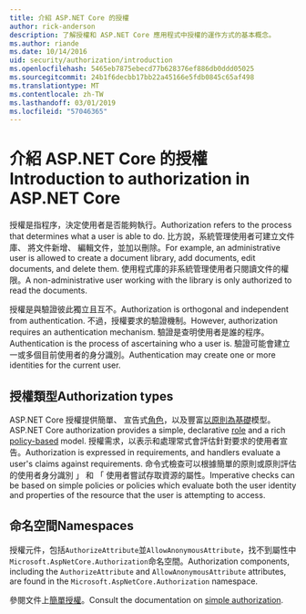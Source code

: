 ```yaml
---
title: 介紹 ASP.NET Core 的授權
author: rick-anderson
description: 了解授權和 ASP.NET Core 應用程式中授權的運作方式的基本概念。
ms.author: riande
ms.date: 10/14/2016
uid: security/authorization/introduction
ms.openlocfilehash: 5465eb7875ebecd77b628376ef886db0ddd05025
ms.sourcegitcommit: 24b1f6decbb17bb22a45166e5fdb0845c65af498
ms.translationtype: MT
ms.contentlocale: zh-TW
ms.lasthandoff: 03/01/2019
ms.locfileid: "57046365"
---
```

# <a name="introduction-to-authorization-in-aspnet-core"></a><span data-ttu-id="0ad2f-103">介紹 ASP.NET Core 的授權</span><span class="sxs-lookup"><span data-stu-id="0ad2f-103">Introduction to authorization in ASP.NET Core</span></span>

<a name="security-authorization-introduction"></a>

<span data-ttu-id="0ad2f-104">授權是指程序，決定使用者是否能夠執行。</span><span class="sxs-lookup"><span data-stu-id="0ad2f-104">Authorization refers to the process that determines what a user is able to do.</span></span> <span data-ttu-id="0ad2f-105">比方說，系統管理使用者可建立文件庫、 將文件新增、 編輯文件，並加以刪除。</span><span class="sxs-lookup"><span data-stu-id="0ad2f-105">For example, an administrative user is allowed to create a document library, add documents, edit documents, and delete them.</span></span> <span data-ttu-id="0ad2f-106">使用程式庫的非系統管理使用者只閱讀文件的權限。</span><span class="sxs-lookup"><span data-stu-id="0ad2f-106">A non-administrative user working with the library is only authorized to read the documents.</span></span>

<span data-ttu-id="0ad2f-107">授權是與驗證彼此獨立且互不。</span><span class="sxs-lookup"><span data-stu-id="0ad2f-107">Authorization is orthogonal and independent from authentication.</span></span> <span data-ttu-id="0ad2f-108">不過，授權要求的驗證機制。</span><span class="sxs-lookup"><span data-stu-id="0ad2f-108">However, authorization requires an authentication mechanism.</span></span> <span data-ttu-id="0ad2f-109">驗證是查明使用者是誰的程序。</span><span class="sxs-lookup"><span data-stu-id="0ad2f-109">Authentication is the process of ascertaining who a user is.</span></span> <span data-ttu-id="0ad2f-110">驗證可能會建立一或多個目前使用者的身分識別。</span><span class="sxs-lookup"><span data-stu-id="0ad2f-110">Authentication may create one or more identities for the current user.</span></span>

## <a name="authorization-types"></a><span data-ttu-id="0ad2f-111">授權類型</span><span class="sxs-lookup"><span data-stu-id="0ad2f-111">Authorization types</span></span>

<span data-ttu-id="0ad2f-112">ASP.NET Core 授權提供簡單、 宣告式[角色](xref:security/authorization/roles)，以及豐富[以原則為基礎](xref:security/authorization/policies)模型。</span><span class="sxs-lookup"><span data-stu-id="0ad2f-112">ASP.NET Core authorization provides a simple, declarative [role](xref:security/authorization/roles) and a rich [policy-based](xref:security/authorization/policies) model.</span></span> <span data-ttu-id="0ad2f-113">授權需求，以表示和處理常式會評估針對要求的使用者宣告。</span><span class="sxs-lookup"><span data-stu-id="0ad2f-113">Authorization is expressed in requirements, and handlers evaluate a user's claims against requirements.</span></span> <span data-ttu-id="0ad2f-114">命令式檢查可以根據簡單的原則或原則評估的使用者身分識別 」 和 「 使用者嘗試存取資源的屬性。</span><span class="sxs-lookup"><span data-stu-id="0ad2f-114">Imperative checks can be based on simple policies or policies which evaluate both the user identity and properties of the resource that the user is attempting to access.</span></span>

## <a name="namespaces"></a><span data-ttu-id="0ad2f-115">命名空間</span><span class="sxs-lookup"><span data-stu-id="0ad2f-115">Namespaces</span></span>

<span data-ttu-id="0ad2f-116">授權元件，包括`AuthorizeAttribute`並`AllowAnonymousAttribute`，找不到屬性中`Microsoft.AspNetCore.Authorization`命名空間。</span><span class="sxs-lookup"><span data-stu-id="0ad2f-116">Authorization components, including the `AuthorizeAttribute` and `AllowAnonymousAttribute` attributes, are found in the `Microsoft.AspNetCore.Authorization` namespace.</span></span>

<span data-ttu-id="0ad2f-117">參閱文件上[簡單授權](xref:security/authorization/simple)。</span><span class="sxs-lookup"><span data-stu-id="0ad2f-117">Consult the documentation on [simple authorization](xref:security/authorization/simple).</span></span>

